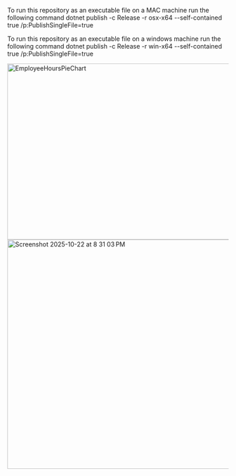 To run this repository as an executable file on a MAC machine run the following command
dotnet publish -c Release -r osx-x64 --self-contained true /p:PublishSingleFile=true

To run this repository as an executable file on a windows machine run the following command
dotnet publish -c Release -r win-x64 --self-contained true /p:PublishSingleFile=true



<img width="600" height="400" alt="EmployeeHoursPieChart" src="https://github.com/user-attachments/assets/f1cd31b1-40e8-4c39-9b20-6c20aedabe87" />
<img width="1149" height="521" alt="Screenshot 2025-10-22 at 8 31 03 PM" src="https://github.com/user-attachments/assets/85071145-5282-485b-a055-ad83304d3f7d" />
